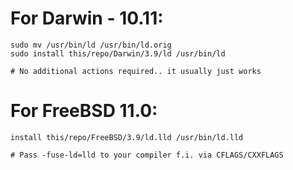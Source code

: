 
# For Darwin - 10.11:

```
sudo mv /usr/bin/ld /usr/bin/ld.orig
sudo install this/repo/Darwin/3.9/ld /usr/bin/ld

# No additional actions required.. it usually just works

```


# For FreeBSD 11.0:

```
install this/repo/FreeBSD/3.9/ld.lld /usr/bin/ld.lld

# Pass -fuse-ld=lld to your compiler f.i. via CFLAGS/CXXFLAGS

```
